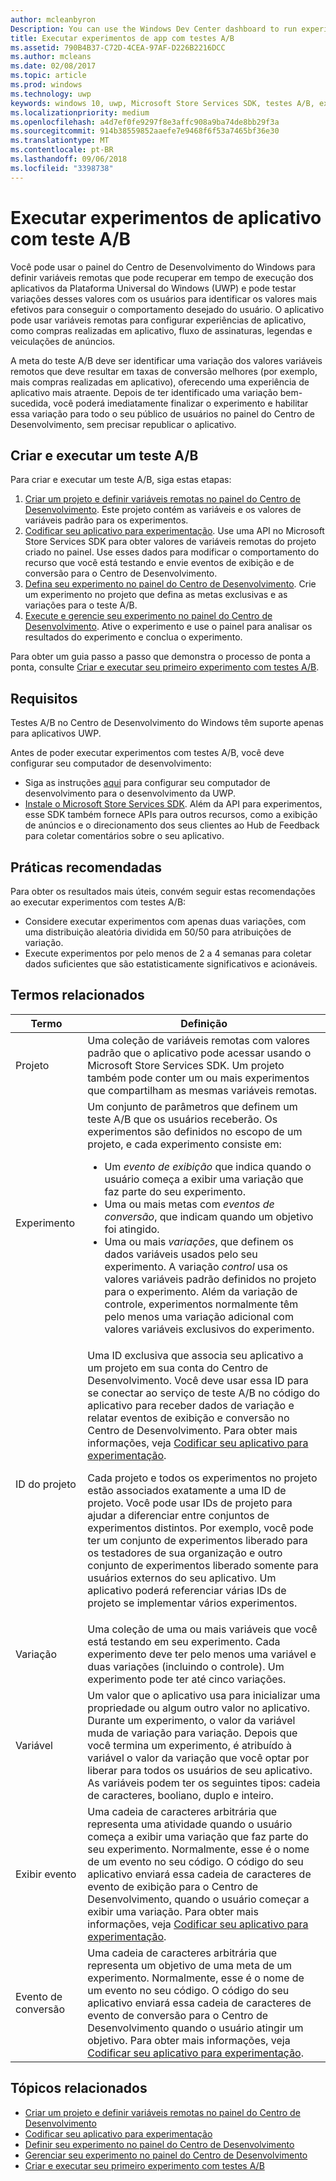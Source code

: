 ```yaml
---
author: mcleanbyron
Description: You can use the Windows Dev Center dashboard to run experiments for your Universal Windows Platform (UWP) apps with A/B testing.
title: Executar experimentos de app com testes A/B
ms.assetid: 790B4B37-C72D-4CEA-97AF-D226B2216DCC
ms.author: mcleans
ms.date: 02/08/2017
ms.topic: article
ms.prod: windows
ms.technology: uwp
keywords: windows 10, uwp, Microsoft Store Services SDK, testes A/B, experimentos
ms.localizationpriority: medium
ms.openlocfilehash: a4d7ef0fe9297f8e3affc908a9ba74de8bb29f3a
ms.sourcegitcommit: 914b38559852aaefe7e9468f6f53a7465bf36e30
ms.translationtype: MT
ms.contentlocale: pt-BR
ms.lasthandoff: 09/06/2018
ms.locfileid: "3398738"
---
```

# <a name="run-app-experiments-with-ab-testing"></a>Executar experimentos de aplicativo com teste A/B

Você pode usar o painel do Centro de Desenvolvimento do Windows para definir variáveis remotas que pode recuperar em tempo de execução dos aplicativos da Plataforma Universal do Windows (UWP) e pode testar variações desses valores com os usuários para identificar os valores mais efetivos para conseguir o comportamento desejado do usuário. O aplicativo pode usar variáveis remotas para configurar experiências de aplicativo, como compras realizadas em aplicativo, fluxo de assinaturas, legendas e veiculações de anúncios.

A meta do teste A/B deve ser identificar uma variação dos valores variáveis remotos que deve resultar em taxas de conversão melhores (por exemplo, mais compras realizadas em aplicativo), oferecendo uma experiência de aplicativo mais atraente. Depois de ter identificado uma variação bem-sucedida, você poderá imediatamente finalizar o experimento e habilitar essa variação para todo o seu público de usuários no painel do Centro de Desenvolvimento, sem precisar republicar o aplicativo.

## <a name="create-and-run-an-ab-test"></a>Criar e executar um teste A/B

Para criar e executar um teste A/B, siga estas etapas:

1. [Criar um projeto e definir variáveis remotas no painel do Centro de Desenvolvimento](create-a-project-and-define-remote-variables-in-the-dev-center-dashboard.md). Este projeto contém as variáveis e os valores de variáveis padrão para os experimentos.  
2. [Codificar seu aplicativo para experimentação](code-your-experiment-in-your-app.md). Use uma API no Microsoft Store Services SDK para obter valores de variáveis remotas do projeto criado no painel. Use esses dados para modificar o comportamento do recurso que você está testando e envie eventos de exibição e de conversão para o Centro de Desenvolvimento.
3. [Defina seu experimento no painel do Centro de Desenvolvimento](define-your-experiment-in-the-dev-center-dashboard.md). Crie um experimento no projeto que defina as metas exclusivas e as variações para o teste A/B.
4. [Execute e gerencie seu experimento no painel do Centro de Desenvolvimento](manage-your-experiment.md). Ative o experimento e use o painel para analisar os resultados do experimento e conclua o experimento.

Para obter um guia passo a passo que demonstra o processo de ponta a ponta, consulte [Criar e executar seu primeiro experimento com testes A/B](create-and-run-your-first-experiment-with-a-b-testing.md).

## <a name="requirements"></a>Requisitos

Testes A/B no Centro de Desenvolvimento do Windows têm suporte apenas para aplicativos UWP.

Antes de poder executar experimentos com testes A/B, você deve configurar seu computador de desenvolvimento:

* Siga as instruções [aqui](../get-started/get-set-up.md) para configurar seu computador de desenvolvimento para o desenvolvimento da UWP.
* [Instale o Microsoft Store Services SDK](microsoft-store-services-sdk.md#install-the-sdk). Além da API para experimentos, esse SDK também fornece APIs para outros recursos, como a exibição de anúncios e o direcionamento dos seus clientes ao Hub de Feedback para coletar comentários sobre o seu aplicativo.

## <a name="best-practices"></a>Práticas recomendadas

Para obter os resultados mais úteis, convém seguir estas recomendações ao executar experimentos com testes A/B:

* Considere executar experimentos com apenas duas variações, com uma distribuição aleatória dividida em 50/50 para atribuições de variação.
* Execute experimentos por pelo menos de 2 a 4 semanas para coletar dados suficientes que são estatisticamente significativos e acionáveis.

<span id="terms" />

## <a name="related-terms"></a>Termos relacionados

|  Termo  |  Definição  |
|--------|--------------|
| Projeto    |   Uma coleção de variáveis remotas com valores padrão que o aplicativo pode acessar usando o Microsoft Store Services SDK. Um projeto também pode conter um ou mais experimentos que compartilham as mesmas variáveis remotas.  |
| Experimento    |   Um conjunto de parâmetros que definem um teste A/B que os usuários receberão. Os experimentos são definidos no escopo de um projeto, e cada experimento consiste em: <p></p><ul><li>Um *evento de exibição* que indica quando o usuário começa a exibir uma variação que faz parte do seu experimento.</li><li>Uma ou mais metas com *eventos de conversão*, que indicam quando um objetivo foi atingido.</li><li>Uma ou mais *variações*, que definem os dados variáveis usados pelo seu experimento. A variação *control* usa os valores variáveis padrão definidos no projeto para o experimento. Além da variação de controle, experimentos normalmente têm pelo menos uma variação adicional com valores variáveis exclusivos do experimento. </li></ul>          |
| ID do projeto    |   Uma ID exclusiva que associa seu aplicativo a um projeto em sua conta do Centro de Desenvolvimento. Você deve usar essa ID para se conectar ao serviço de teste A/B no código do aplicativo para receber dados de variação e relatar eventos de exibição e conversão no Centro de Desenvolvimento. Para obter mais informações, veja [Codificar seu aplicativo para experimentação](code-your-experiment-in-your-app.md).<p></p><p>Cada projeto e todos os experimentos no projeto estão associados exatamente a uma ID de projeto. Você pode usar IDs de projeto para ajudar a diferenciar entre conjuntos de experimentos distintos. Por exemplo, você pode ter um conjunto de experimentos liberado para os testadores de sua organização e outro conjunto de experimentos liberado somente para usuários externos do seu aplicativo.  Um aplicativo poderá referenciar várias IDs de projeto se implementar vários experimentos.</p>         |
| Variação    |   Uma coleção de uma ou mais variáveis que você está testando em seu experimento. Cada experimento deve ter pelo menos uma variável e duas variações (incluindo o controle). Um experimento pode ter até cinco variações.           |
| Variável    |  Um valor que o aplicativo usa para inicializar uma propriedade ou algum outro valor no aplicativo. Durante um experimento, o valor da variável muda de variação para variação. Depois que você termina um experimento, é atribuído à variável o valor da variação que você optar por liberar para todos os usuários de seu aplicativo. As variáveis podem ter os seguintes tipos: cadeia de caracteres, booliano, duplo e inteiro.
| Exibir evento    |  Uma cadeia de caracteres arbitrária que representa uma atividade quando o usuário começa a exibir uma variação que faz parte do seu experimento. Normalmente, esse é o nome de um evento no seu código. O código do seu aplicativo enviará essa cadeia de caracteres de evento de exibição para o Centro de Desenvolvimento, quando o usuário começar a exibir uma variação. Para obter mais informações, veja [Codificar seu aplicativo para experimentação](code-your-experiment-in-your-app.md).
| Evento de conversão    |  Uma cadeia de caracteres arbitrária que representa um objetivo de uma meta de um experimento. Normalmente, esse é o nome de um evento no seu código. O código do seu aplicativo enviará essa cadeia de caracteres de evento de conversão para o Centro de Desenvolvimento quando o usuário atingir um objetivo. Para obter mais informações, veja [Codificar seu aplicativo para experimentação](code-your-experiment-in-your-app.md).  

## <a name="related-topics"></a>Tópicos relacionados

* [Criar um projeto e definir variáveis remotas no painel do Centro de Desenvolvimento](create-a-project-and-define-remote-variables-in-the-dev-center-dashboard.md)
* [Codificar seu aplicativo para experimentação](code-your-experiment-in-your-app.md)
* [Definir seu experimento no painel do Centro de Desenvolvimento](define-your-experiment-in-the-dev-center-dashboard.md)
* [Gerenciar seu experimento no painel do Centro de Desenvolvimento](manage-your-experiment.md)
* [Criar e executar seu primeiro experimento com testes A/B](create-and-run-your-first-experiment-with-a-b-testing.md)
